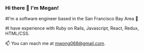 ### Hi there 👋  I'm Megan!

#I'm a software engineer based in the San Francisco Bay Area 🌉

#I have experience with Ruby on Rails, Javascript, React, Redux, HTML/CSS.

📫  You can reach me at mwong068@gmail.com.

<!--
**mwong068/mwong068** is a ✨ _special_ ✨ repository because its `README.md` (this file) appears on your GitHub profile.

Here are some ideas to get you started:

- 🔭 I’m currently working on ...
- 🌱 I’m currently learning ...
- 👯 I’m looking to collaborate on ...
- 🤔 I’m looking for help with ...
- 💬 Ask me about ...
- 📫 How to reach me: ...
- 😄 Pronouns: ...
- ⚡ Fun fact: ...
-->
